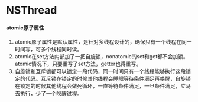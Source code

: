 # NSThread


#### atomic原子属性
1. atomic原子属性是默认属性，是针对多线程设计的，确保只有一个线程在同一时间写，可多个线程同时读。
2. atomic在set方法内部加了一把自旋锁，nonatomic的set和get都不会加锁。atomic情况下，只要重写了set方法，getter也得重写。
3. 自旋锁和互斥锁都可以锁定一段代码，同一时间只有一个线程能够执行这段锁定的代码。互斥锁在锁定的时候其他线程会睡眠等待条件满足再唤醒，自旋锁在锁定的时候其他线程会做死循环，一直等待条件满足，一旦条件满足，立马去执行，少了一个唤醒过程。






